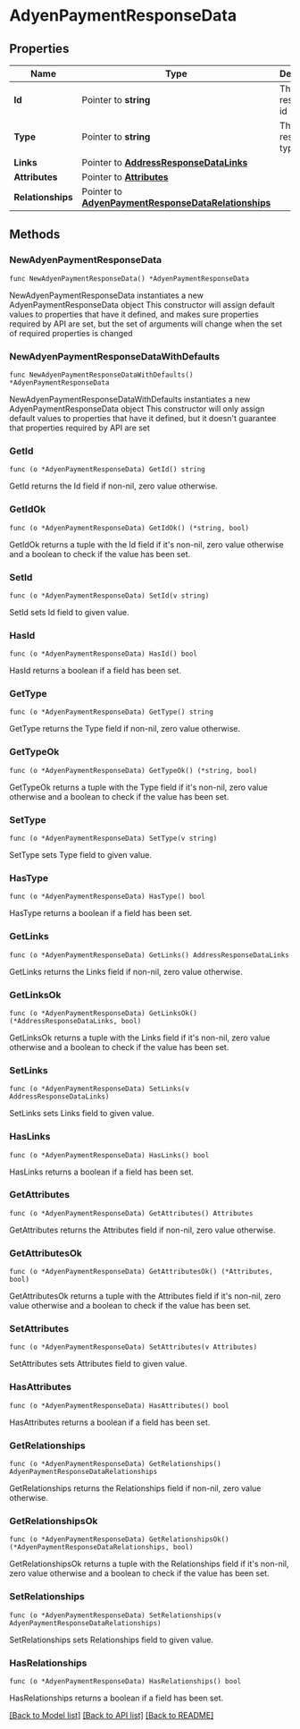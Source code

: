 # AdyenPaymentResponseData

## Properties

Name | Type | Description | Notes
------------ | ------------- | ------------- | -------------
**Id** | Pointer to **string** | The resource&#39;s id | [optional] 
**Type** | Pointer to **string** | The resource&#39;s type | [optional] 
**Links** | Pointer to [**AddressResponseDataLinks**](AddressResponseDataLinks.md) |  | [optional] 
**Attributes** | Pointer to [**Attributes**](Attributes.md) |  | [optional] 
**Relationships** | Pointer to [**AdyenPaymentResponseDataRelationships**](AdyenPaymentResponseDataRelationships.md) |  | [optional] 

## Methods

### NewAdyenPaymentResponseData

`func NewAdyenPaymentResponseData() *AdyenPaymentResponseData`

NewAdyenPaymentResponseData instantiates a new AdyenPaymentResponseData object
This constructor will assign default values to properties that have it defined,
and makes sure properties required by API are set, but the set of arguments
will change when the set of required properties is changed

### NewAdyenPaymentResponseDataWithDefaults

`func NewAdyenPaymentResponseDataWithDefaults() *AdyenPaymentResponseData`

NewAdyenPaymentResponseDataWithDefaults instantiates a new AdyenPaymentResponseData object
This constructor will only assign default values to properties that have it defined,
but it doesn't guarantee that properties required by API are set

### GetId

`func (o *AdyenPaymentResponseData) GetId() string`

GetId returns the Id field if non-nil, zero value otherwise.

### GetIdOk

`func (o *AdyenPaymentResponseData) GetIdOk() (*string, bool)`

GetIdOk returns a tuple with the Id field if it's non-nil, zero value otherwise
and a boolean to check if the value has been set.

### SetId

`func (o *AdyenPaymentResponseData) SetId(v string)`

SetId sets Id field to given value.

### HasId

`func (o *AdyenPaymentResponseData) HasId() bool`

HasId returns a boolean if a field has been set.

### GetType

`func (o *AdyenPaymentResponseData) GetType() string`

GetType returns the Type field if non-nil, zero value otherwise.

### GetTypeOk

`func (o *AdyenPaymentResponseData) GetTypeOk() (*string, bool)`

GetTypeOk returns a tuple with the Type field if it's non-nil, zero value otherwise
and a boolean to check if the value has been set.

### SetType

`func (o *AdyenPaymentResponseData) SetType(v string)`

SetType sets Type field to given value.

### HasType

`func (o *AdyenPaymentResponseData) HasType() bool`

HasType returns a boolean if a field has been set.

### GetLinks

`func (o *AdyenPaymentResponseData) GetLinks() AddressResponseDataLinks`

GetLinks returns the Links field if non-nil, zero value otherwise.

### GetLinksOk

`func (o *AdyenPaymentResponseData) GetLinksOk() (*AddressResponseDataLinks, bool)`

GetLinksOk returns a tuple with the Links field if it's non-nil, zero value otherwise
and a boolean to check if the value has been set.

### SetLinks

`func (o *AdyenPaymentResponseData) SetLinks(v AddressResponseDataLinks)`

SetLinks sets Links field to given value.

### HasLinks

`func (o *AdyenPaymentResponseData) HasLinks() bool`

HasLinks returns a boolean if a field has been set.

### GetAttributes

`func (o *AdyenPaymentResponseData) GetAttributes() Attributes`

GetAttributes returns the Attributes field if non-nil, zero value otherwise.

### GetAttributesOk

`func (o *AdyenPaymentResponseData) GetAttributesOk() (*Attributes, bool)`

GetAttributesOk returns a tuple with the Attributes field if it's non-nil, zero value otherwise
and a boolean to check if the value has been set.

### SetAttributes

`func (o *AdyenPaymentResponseData) SetAttributes(v Attributes)`

SetAttributes sets Attributes field to given value.

### HasAttributes

`func (o *AdyenPaymentResponseData) HasAttributes() bool`

HasAttributes returns a boolean if a field has been set.

### GetRelationships

`func (o *AdyenPaymentResponseData) GetRelationships() AdyenPaymentResponseDataRelationships`

GetRelationships returns the Relationships field if non-nil, zero value otherwise.

### GetRelationshipsOk

`func (o *AdyenPaymentResponseData) GetRelationshipsOk() (*AdyenPaymentResponseDataRelationships, bool)`

GetRelationshipsOk returns a tuple with the Relationships field if it's non-nil, zero value otherwise
and a boolean to check if the value has been set.

### SetRelationships

`func (o *AdyenPaymentResponseData) SetRelationships(v AdyenPaymentResponseDataRelationships)`

SetRelationships sets Relationships field to given value.

### HasRelationships

`func (o *AdyenPaymentResponseData) HasRelationships() bool`

HasRelationships returns a boolean if a field has been set.


[[Back to Model list]](../README.md#documentation-for-models) [[Back to API list]](../README.md#documentation-for-api-endpoints) [[Back to README]](../README.md)


